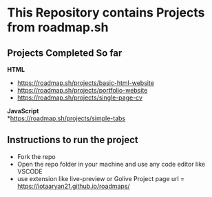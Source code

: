 # This Repository contains Projects from roadmap.sh
## Projects Completed So far

**HTML**  

* https://roadmap.sh/projects/basic-html-website
* https://roadmap.sh/projects/portfolio-website
* https://roadmap.sh/projects/single-page-cv

**JavaScript**  
*https://roadmap.sh/projects/simple-tabs  

## Instructions to run the project
  * Fork the repo
  * Open the repo folder in your machine and use any code editor like VSCODE
  * use extension like live-preview or Golive
Project page url = https://iotaaryan21.github.io/roadmaps/
